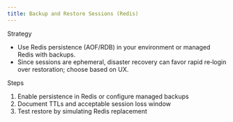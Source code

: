 ```yaml
---
title: Backup and Restore Sessions (Redis)
---
```


Strategy

- Use Redis persistence (AOF/RDB) in your environment or managed Redis with backups.
- Since sessions are ephemeral, disaster recovery can favor rapid re‑login over restoration; choose based on UX.

Steps

1) Enable persistence in Redis or configure managed backups
2) Document TTLs and acceptable session loss window
3) Test restore by simulating Redis replacement


